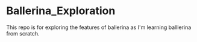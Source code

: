 # Ballerina_Exploration
This repo is for exploring the features of ballerina as I'm learning balllerina from scratch.

